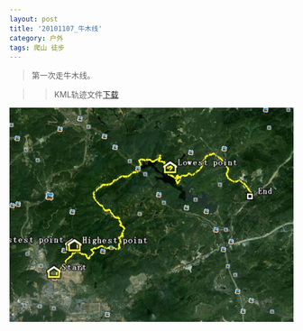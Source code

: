 ```yaml
---
layout: post
title: '20101107_牛木线'
category: 户外
tags: 爬山 徒步
---
```


>第一次走牛木线。

>>KML轨迹文件[下载](/assets/download/20101107_牛木线-kml.zip)

![轨迹图](/assets/images/2010-2011/20101107_牛木线.JPG)
